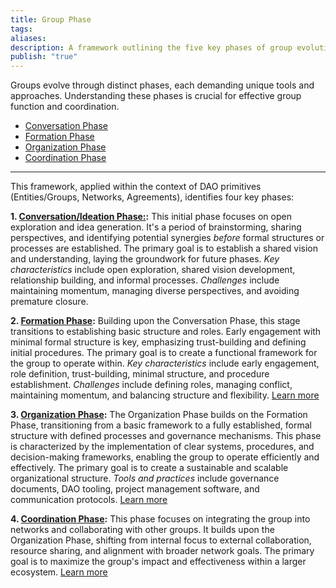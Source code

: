 ```yaml
---
title: Group Phase
tags: 
aliases: 
description: A framework outlining the five key phases of group evolution, tailored for DAO contexts.
publish: "true"
---
```


Groups evolve through distinct phases, each demanding unique tools and approaches. Understanding these phases is crucial for effective group function and coordination. 

- [Conversation Phase](./conversation.md#)
- [Formation Phase](./formation.md#)
- [Organization Phase](./organization.md#)
- [Coordination Phase](./coordination.md#)

---

This framework, applied within the context of DAO primitives (Entities/Groups, Networks, Agreements), identifies four key phases:

**1. [Conversation/Ideation Phase:](./conversation.md#):** This initial phase focuses on open exploration and idea generation.  It's a period of brainstorming, sharing perspectives, and identifying potential synergies *before* formal structures or processes are established.  The primary goal is to establish a shared vision and understanding, laying the groundwork for future phases.  *Key characteristics* include open exploration, shared vision development, relationship building, and informal processes.  *Challenges* include maintaining momentum, managing diverse perspectives, and avoiding premature closure. 

**2. [Formation Phase](./formation.md#):** Building upon the Conversation Phase, this stage transitions to establishing basic structure and roles.  Early engagement with minimal formal structure is key, emphasizing trust-building and defining initial procedures. The primary goal is to create a functional framework for the group to operate within. *Key characteristics* include early engagement, role definition, trust-building, minimal structure, and procedure establishment. *Challenges* include defining roles, managing conflict, maintaining momentum, and balancing structure and flexibility. [Learn more](./formation.md#)

**3. [Organization Phase](./organization.md#):**  The Organization Phase builds on the Formation Phase, transitioning from a basic framework to a fully established, formal structure with defined processes and governance mechanisms. This phase is characterized by the implementation of clear systems, procedures, and decision-making frameworks, enabling the group to operate efficiently and effectively. The primary goal is to create a sustainable and scalable organizational structure.  *Tools and practices* include governance documents, DAO tooling, project management software, and communication protocols. [Learn more](./organization.md#)

**4. [Coordination Phase](./coordination.md#):** This phase focuses on integrating the group into networks and collaborating with other groups.  It builds upon the Organization Phase, shifting from internal focus to external collaboration, resource sharing, and alignment with broader network goals. The primary goal is to maximize the group's impact and effectiveness within a larger ecosystem. [Learn more](./coordination.md#)


